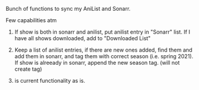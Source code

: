 Bunch of functions to sync my AniList and Sonarr.

Few capabilities atm

1. If show is both in sonarr and anilist, put anilist entry in "Sonarr" list. If I have all shows downloaded, add to "Downloaded List"
2. Keep a list of anilist entries, if there are new ones added, find them and add them in sonarr, and tag them with correct season (i.e. spring 2021). If show is alreeady in sonarr, append the new season tag. (will not create tag)

2. is current functionality as is.

